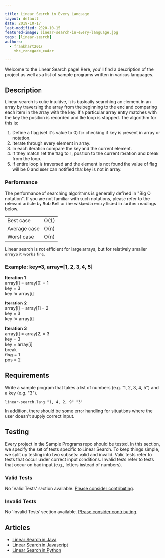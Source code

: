 ```yaml
---

title: Linear Search in Every Language
layout: default
date: 2019-10-17
last-modified: 2020-10-15
featured-image: linear-search-in-every-language.jpg
tags: [linear-search]
authors:
  - frankhart2017
  - the_renegade_coder

---
```


Welcome to the Linear Search page! Here, you'll find a description of the project as well as a list of sample programs written in various languages.

## Description

Linear search is quite intuitive, it is basically searching an element in an array by traversing 
the array from the beginning to the end and comparing each item in the array with the key. If a 
particular array entry matches with the key the position is recorded and the loop is stopped. 
The algorithm for this is:

1. Define a flag (set it's value to 0) for checking if key is present in array or notation.
2. Iterate through every element in array.
3. In each iteration compare the key and the current element.
4. If they match set the flag to 1, position to the current iteration and break from the loop.
5. If entire loop is traversed and the element is not found the value of flag will be 0 and user 
can notified that key is not in array.

### Performance

The performance of searching algorithms is generally defined in "Big O notation".
If you are not familiar with such notations, please refer to the relevant
article by Rob Bell or the wikipedia entry listed in further readings below.

| | |
|---|---|
| Best case | O(1) |
| Average case | O(n) |
| Worst case | O(n) |

Linear search is not efficient for large arrays, but for relatively smaller arrays it works fine.

### Example: key=3, array=[1, 2, 3, 4, 5]

<b>Iteration 1</b>
<br>array[i] = array[0] = 1
<br>key = 3
<br>key != array[i]

<b>Iteration 2</b>
<br>array[i] = array[1] = 2
<br>key = 3
<br>key != array[i]

<b>Iteration 3</b>
<br>array[i] = array[2] = 3
<br>key = 3
<br>key = array[i]
<br>break
<br>flag = 1
<br>pos = 2


## Requirements

Write a sample program that takes a list of numbers (e.g. "1, 2, 3, 4, 5") and a key (e.g. "3").

```
linear-search.lang "1, 4, 2, 9" "3"
```

In addition, there should be some error handling for situations where the user
doesn't supply correct input.


## Testing

Every project in the Sample Programs repo should be tested. In this section, we specify the set of tests specific to Linear Search. To keep things simple, we split up testing into two subsets: valid and invalid. Valid tests refer to tests that occur under correct input conditions. Invalid tests refer to tests that occur on bad input (e.g., letters instead of numbers).

### Valid Tests

No 'Valid Tests' section available. [Please consider contributing](https://github.com/TheRenegadeCoder/sample-programs-website).

### Invalid Tests

No 'Invalid Tests' section available. [Please consider contributing](https://github.com/TheRenegadeCoder/sample-programs-website).

## Articles

- [Linear Search in Java](https://sampleprograms.io/projects/linear-search/java)
- [Linear Search in Javascript](https://sampleprograms.io/projects/linear-search/javascript)
- [Linear Search in Python](https://sampleprograms.io/projects/linear-search/python)